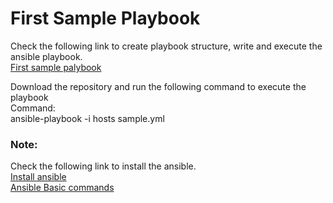 # First Sample Playbook
Check the following link to create playbook structure, write and execute the ansible playbook.</br>
<a href="https://smarttechfunda.com/ansible-basic-commands/">First sample palybook</a>

Download the repository and run the following command to execute the playbook </br>
Command:</br>
ansible-playbook -i hosts sample.yml

<h3>Note:</h3>
Check the following link to install the ansible.</br>
<a href="https://smarttechfunda.com/automate-the-installation-of-ansible-on-centos-8/">Install ansible</a> </br>
<a href="https://smarttechfunda.com/ansible-basic-commands/">Ansible Basic commands</a>
